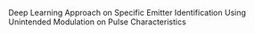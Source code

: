 Deep Learning Approach on Specific Emitter Identification Using Unintended Modulation on Pulse Characteristics
